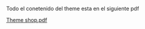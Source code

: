 Todo el conetenido del theme esta en el siguiente pdf


[Theme shop.pdf](https://github.com/collsete/ThemeShopify/files/15215277/Theme.shop.pdf)

